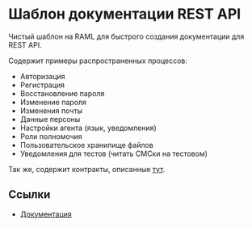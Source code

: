# Шаблон документации REST API

Чистый шаблон на RAML для быстрого создания документации для REST API.

Содержит примеры распространенных процессов:

* Авторизация
* Регистрация
* Восстановление пароля
* Изменение пароля
* Изменения почты
* Данные персоны
* Настройки агента (язык, уведомления)
* Роли полномочия
* Пользовательское хранилище файлов
* Уведомления для тестов (читать СМСки на тестовом)

Так же, содержит контракты, описанные [тут](https://github.com/phpbundle/rest/blob/master/guide/ru/README.md).

## Ссылки

* [Документация](https://github.com/zndev/rest-api/blob/master/docs/README.md)

